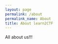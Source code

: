 ```yaml
---
layout: page
permalink: /about
permalink_name: About
title: About learn2CTF
---
```


All about us!!!
